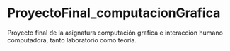 # ProyectoFinal_computacionGrafica
Proyecto final de la asignatura computación grafica e interacción humano computadora, tanto laboratorio como teoría. 
